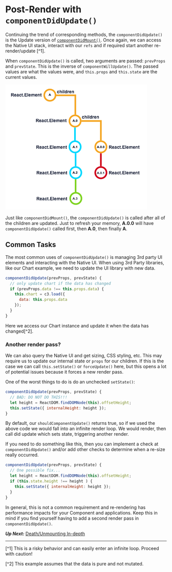 # Post-Render with `componentDidUpdate()`
 Continuing the trend of corresponding methods, the `componentDidUpdate()` is the Update version of [`componentDidMount()`](../birth/post_mount_with_component_did_mount.md). Once again, we can access the Native UI stack, interact with our `refs` and if required start another re-render/update [^1].
 
 When `componentDidUpdate()` is called, two arguments are passed: `prevProps` and `prevState`. This is the inverse of `componentWillUpdate()`. The passed values are what the values were, and `this.props` and `this.state` are the current values.
 
 ![](react-tree-update.png)
 
 Just like `componentDidMount()`, the `componentDidUpdate()` is called after all of the children are updated. Just to refresh your memory, **A.0.0** will have `componentDidUpdate()` called first, then **A.0**, then finally **A**.
 
## Common Tasks
 The most common uses of `componentDidUpdate()` is managing 3rd party UI elements and interacting with the Native UI. When using 3rd Party libraries, like our Chart example, we need to update the UI library with new data.
 
```javascript
componentDidUpdate(prevProps, prevState) {
  // only update chart if the data has changed
  if (prevProps.data !== this.props.data) {
    this.chart = c3.load({
      data: this.props.data
    });
  }
}
```

Here we access our Chart instance and update it when the data has changed[^2]. 

### Another render pass?
We can also query the Native UI and get sizing, CSS styling, etc. This may require us to update our internal state or `props` for our children. If this is the case we can call `this.setState()` or `forceUpdate()` here, but this opens a lot of potential issues because it forces a new render pass.

One of the worst things to do is do an unchecked `setState()`:

```javascript
componentDidUpdate(prevProps, prevState) {
  // BAD: DO NOT DO THIS!!!
  let height = ReactDOM.findDOMNode(this).offsetHeight;
  this.setState({ internalHeight: height });
}
```

By default, our `shouldComponentUpdate()` returns true, so if we used the above code we would fall into an infinite render loop. We would render, then call did update which sets state, triggering another render.

If you need to do something like this, then you can implement a check at  `componentDidUpdate()` and/or add other checks to determine when a re-size really occurred.

```javascript
componentDidUpdate(prevProps, prevState) {
  // One possible fix...
  let height = ReactDOM.findDOMNode(this).offsetHeight;
  if (this.state.height !== height ) {
    this.setState({ internalHeight: height });
  }
}
```

In general, this is not a common requirement and re-rendering has performance impacts for your Component and applications. Keep this in mind if you find yourself having to add a second render pass in `componentDidUpdate()`.

***Up Next:*** [Death/Unmounting In-depth](../death_unmounting_indepth.md)

---
 
 [^1] This is a risky behavior and can easily enter an infinite loop. Proceed with caution!
 
 [^2] This example assumes that the data is pure and not mutated.

